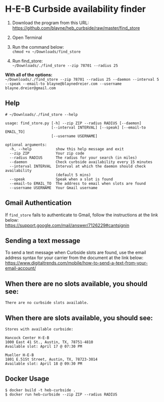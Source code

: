 # H-E-B Curbside availability finder

1. Download the program from this URL:  
https://github.com/blayne/heb_curbside/raw/master/find_store

2. Open Terminal

3. Run the command below:  
`chmod +x ~/Downloads/find_store`

4. Run find_store:  
`~/Downloads/./find_store --zip 78701 --radius 25`

**With all of the options:**  
`~/Downloads/./find_store --zip 78701 --radius 25 --daemon --interval 5 --speak --email-to blayne@blaynedreier.com --username blayne.dreier@gmail.com`

## Help
```
# ~/Downloads/./find_store --help

usage: find_store.py [-h] --zip ZIP --radius RADIUS [--daemon]
                     [--interval INTERVAL] [--speak] [--email-to EMAIL_TO]
                     [--username USERNAME]

optional arguments:
  -h, --help           show this help message and exit
  --zip ZIP            Your zip code
  --radius RADIUS      The radius for your search (in miles)
  --daemon             Check curbside availability every 15 minutes
  --interval INTERVAL  Interval at which the daemon should check availability
                       (default 5 mins)
  --speak              Speak when a slot is found
  --email-to EMAIL_TO  The address to email when slots are found
  --username USERNAME  Your Gmail username
```

## Gmail Authentication

If `find_store` fails to authenticate to Gmail, follow the instructions at the link below:  
https://support.google.com/mail/answer/7126229#cantsignin

## Sending a text message

To send a text message when Curbside slots are found, use the email
address syntax for your carrier from the document at the link below:  
https://www.digitaltrends.com/mobile/how-to-send-a-text-from-your-email-account/

## When there are no slots available, you should see:
```
There are no curbside slots available.
```

## When there are slots available, you should see:
```
Stores with available curbside:

Hancock Center H-E-B
1000 East 41 St., Austin, TX, 78751-4810
Available slot: April 17 @ 07:30 PM

Mueller H-E-B
1801 E.51St Street, Austin, TX, 78723-3014
Available slot: April 18 @ 09:30 PM

```

## Docker Usage
```
$ docker build -t heb-curbside .
$ docker run heb-curbside --zip ZIP --radius RADIUS
```
